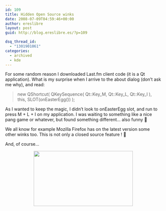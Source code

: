 ```yaml
---
id: 109
title: Hidden Open Source winks
date: 2008-07-09T04:59:46+00:00
author: ereslibre
layout: post
guid: http://blog.ereslibre.es/?p=109

dsq_thread_id:
  - "1301901061"
categories:
  - archived
  - kde
---
```

For some random reason I downloaded Last.fm client code (it is a Qt application). What is my surprise when I arrive to the about dialog (don&#8217;t ask me why), and read:

> new QShortcut( QKeySequence( Qt::Key\_M, Qt::Key\_L, Qt::Key_I ), this, SLOT(onEasterEgg()) );

As I wanted to keep the magic, I didn&#8217;t look to onEasterEgg slot, and run to press M + L + I on my application. I was waiting to something like a nice pang game or whatever, but found something different&#8230; also funny 🙂

We all know for example Mozilla Firefox has on the latest version some other winks too. This is not only a closed source feature ! 🙂

And, of course&#8230;

<p style="text-align: center">
  <a href="http://akademy2008.kde.org" target="_blank"><img src="http://media.ereslibre.es/2008/07/igta2008.png" border="0" alt="" hspace="0" vspace="0" width="320" height="178" /></a>
</p>
